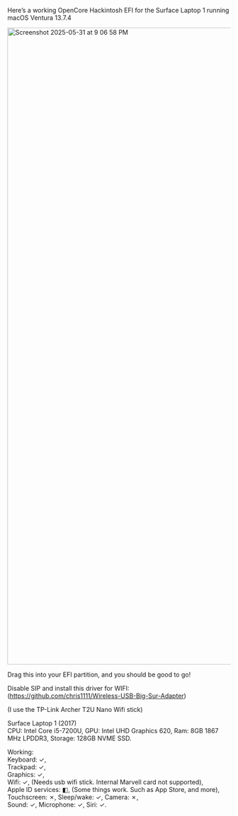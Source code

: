 Here’s a working OpenCore Hackintosh EFI for the Surface Laptop 1 running macOS Ventura 13.7.4

<img width="1440" alt="Screenshot 2025-05-31 at 9 06 58 PM" src="https://github.com/user-attachments/assets/10c6848f-416b-4d48-8d67-6e006efb20c1" />

Drag this into your EFI partition, and you should be good to go!

Disable SIP and install this driver for WIFI: (https://github.com/chris1111/Wireless-USB-Big-Sur-Adapter)

(I use the TP-Link Archer T2U Nano Wifi stick)

Surface Laptop 1 (2017)  
CPU: Intel Core i5-7200U, GPU: Intel UHD Graphics 620, Ram: 8GB 1867 MHz LPDDR3, Storage: 128GB NVME SSD. 

Working:  
Keyboard: ✓,  
Trackpad: ✓,  
Graphics: ✓,  
Wifi: ✓, (Needs usb wifi stick. Internal Marvell card not supported),  
Apple ID services: ◧, (Some things work. Such as App Store, and more), 
Touchscreen: ✗, 
Sleep/wake: ✓, 
Camera: ✗,  
Sound: ✓,
Microphone: ✓,
Siri: ✓. 
